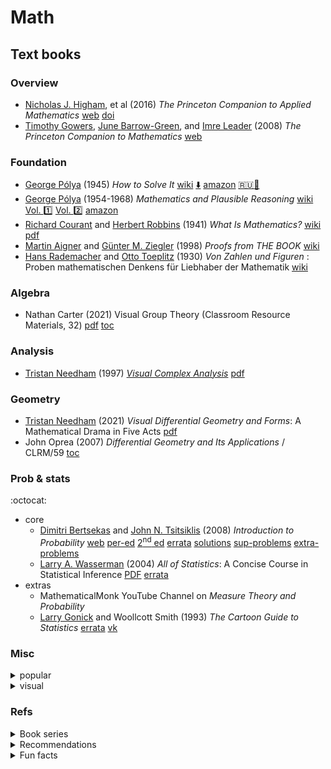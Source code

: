 # Math

## Text books

### Overview

- [Nicholas J. Higham](https://en.wikipedia.org/wiki/Nicholas_Higham), et al
  (2016) *The Princeton Companion to Applied Mathematics*
  [web](https://press.princeton.edu/books/hardcover/9780691150390/the-princeton-companion-to-applied-mathematics)
  [doi](https://doi.org/10.1515/9781400874477)
- [Timothy Gowers](https://en.wikipedia.org/wiki/Timothy_Gowers),
  [June Barrow-Green](https://en.wikipedia.org/wiki/June_Barrow-Green),
  and [Imre Leader](https://en.wikipedia.org/wiki/Imre_Leader)
  (2008) *The Princeton Companion to Mathematics*
  [web](https://press.princeton.edu/books/hardcover/9780691118802/the-princeton-companion-to-mathematics)

### Foundation

- [George Pólya](https://en.wikipedia.org/wiki/George_P%C3%B3lya)
  (1945) *How to Solve It*
  [wiki](https://en.wikipedia.org/wiki/How_to_Solve_It)
  [:arrow_down:](http://www.im.ufrj.br/~monica/funcoes/Polya.pdf)
  [amazon](https://www.amazon.de/-/en/George-Polya/dp/0140124993/ref=pd_sbs_sccl_2_1/261-5133149-6066016?pd_rd_w=ijFwb&content-id=amzn1.sym.6c0521be-6c2b-450c-bb72-af8082730381&pf_rd_p=6c0521be-6c2b-450c-bb72-af8082730381&pf_rd_r=RN8V9H71QM6XZ6J82EWD&pd_rd_wg=h5Qj0&pd_rd_r=1e1eaba8-3600-4654-a7d3-82a3c9a142fc&pd_rd_i=0140124993&psc=1)
  [:ru::green_book:](https://sheba.spb.ru/shkola/kak-reshat-1959.djvu)
- [George Pólya](https://en.wikipedia.org/wiki/George_P%C3%B3lya)
  (1954-1968) *Mathematics and Plausible Reasoning*
  [wiki](https://en.wikipedia.org/wiki/Mathematics_and_Plausible_Reasoning)
  [Vol. :one:](https://www.isinj.com/mt-usamo/Mathematics%20and%20Plausible%20Reasoning%20I%20-%20Polya%20G.pdf)
  [Vol. :two:](https://uberty.org/wp-content/uploads/2016/01/Polya_G._Mathematics_and_Plausible_Reasoning2.pdf)
  [amazon](https://www.amazon.de/-/en/George-Polya/dp/1639235663/ref=zg-te-pba_sccl_1_4/261-5133149-6066016?pd_rd_w=CKf04&content-id=amzn1.sym.2773ee31-e1d7-4b66-89a3-82d27d16ebdc&pf_rd_p=2773ee31-e1d7-4b66-89a3-82d27d16ebdc&pf_rd_r=WV916JY5F6X0QWCRADNR&pd_rd_wg=CW2DR&pd_rd_r=0380dc58-79c7-4d78-91c6-dc35d2187496&pd_rd_i=1639235663&psc=1)
- [Richard Courant](https://en.wikipedia.org/wiki/Richard_Courant)
  and [Herbert Robbins](https://en.wikipedia.org/wiki/Herbert_Robbins)
  (1941) *What Is Mathematics?*
  [wiki](https://en.wikipedia.org/wiki/What_Is_Mathematics%3F)
  [pdf](https://old.mccme.ru//free-books//pdf/kurant.pdf)
- [Martin Aigner](https://en.wikipedia.org/wiki/Martin_Aigner)
  and [Günter M. Ziegler](https://en.wikipedia.org/wiki/G%C3%BCnter_M._Ziegler)
  (1998) *Proofs from THE BOOK*
  [wiki](https://en.wikipedia.org/wiki/Proofs_from_THE_BOOK)
- [Hans Rademacher](https://en.wikipedia.org/wiki/Hans_Rademacher)
  and [Otto Toeplitz](https://en.wikipedia.org/wiki/Otto_Toeplitz)
  (1930) *Von Zahlen und Figuren* : Proben mathematischen Denkens für Liebhaber der Mathematik
  [wiki](https://ru.wikipedia.org/wiki/%D0%A7%D0%B8%D1%81%D0%BB%D0%B0_%D0%B8_%D1%84%D0%B8%D0%B3%D1%83%D1%80%D1%8B)

<!--
- The Mathematical Gazette / https://www.cambridge.org/core/journals/mathematical-gazette
- Kvant
-->

### Algebra

- Nathan Carter (2021) Visual Group Theory (Classroom Resource Materials, 32)
  [pdf](https://github.com/liwei766/visual-group-theory/blob/master/visual%20group%20theory.pdf)
  [toc](https://www.ams.org/books/clrm/032/clrm032-endmatter.pdf)
<!-- - Matej Brešar (2019) Undergraduate Algebra: A Unified Approach (Springer Undergraduate Mathematics Series) -->
<!-- - D. A. R. Wallace (1998) Groups, Rings and Fields -->

### Analysis

- [Tristan Needham](https://en.wikipedia.org/wiki/Tristan_Needham)
  (1997) [*Visual Complex Analysis*](complex_analysis/needham_vca/README.md)
  [pdf](https://umv.science.upjs.sk/hutnik/NeedhamVCA.pdf)

### Geometry

- [Tristan Needham](https://en.wikipedia.org/wiki/Tristan_Needham)
  (2021) *Visual Differential Geometry and Forms*: A Mathematical Drama in Five Acts
  [pdf](http://www.alefenu.com/libri/visualdifferentialgeometry.pdf)
- John Oprea
  (2007) *Differential Geometry and Its Applications* / CLRM/59
  [toc](https://www.ams.org/books/clrm/059/clrm059-endmatter.pdf)

### Prob & stats

:octocat:

- core
  - [Dimitri Bertsekas](https://en.wikipedia.org/wiki/Dimitri_Bertsekas)
    and [John N. Tsitsiklis](https://en.wikipedia.org/wiki/John_Tsitsiklis)
    (2008) *Introduction to Probability*
    [web](http://www.athenasc.com/probbook.html)
    [per-ed](https://www.vfu.bg/en/e-Learning/Math--Bertsekas_Tsitsiklis_Introduction_to_probability.pdf)
    [2<sup>nd</sup> ed](https://bank.engzenon.com/tmp/5e7f97b9-c014-4995-972e-4bc8c0feb99b/5f00c512-a668-4279-90fe-4777c0feb99b/introduction_to_probability_bertsekas_2nd_2008.pdf)
    [errata](http://athenasc.com/prob-errata_2ndedition.pdf)
    [solutions](http://www.athenasc.com/prob-solved_2ndedition.pdf)
    [sup-problems](http://www.athenasc.com/prob-supp.html)
    [extra-problems](https://www1.cmc.edu/pages/faculty/MONeill/Math151/Handouts/default.htm)
  - [Larry A. Wasserman](https://en.wikipedia.org/wiki/Larry_A._Wasserman)
    (2004) *All of Statistics*: A Concise Course in Statistical Inference
    [PDF](https://egrcc.github.io/docs/math/all-of-statistics.pdf)
    [errata](https://www.stat.cmu.edu/~larry/all-of-statistics/)
- extras
  - MathematicalMonk YouTube Channel on *Measure Theory and Probability*
  - [Larry Gonick](https://en.wikipedia.org/wiki/Larry_Gonick) and Woollcott Smith
    (1993) *The Cartoon Guide to Statistics*
    [errata](https://sites.temple.edu/woollcottsmith/files/2020/05/Corrections-Cartoon-Guide-to-Statistics.pdf)
    [vk](https://vk.com/wall-193687731_538?lang=en)

<!-- -  Statistics in a Nutshell: A Desktop Quick Reference by Sarah Boslaugh, Paul Andrew, Dr. Watters 
  https://vk.com/wall363612015_16200
- How to Lie with Statistics by Darrell Huff
https://vk.com/wall263712555_1875
- Statistical Inference von K Zuev 
  [arXiv](https://arxiv.org/pdf/1603.04929.pdf)
- Charles Wheelan Naked Statistics: Stripping the Dread from the Data
https://vk.com/wall-160351198_911?lang=en
- E.T. Jaynes (2003) Probability Theory: The Logic of Science
  http://www.med.mcgill.ca/epidemiology/hanley/bios601/GaussianModel/JaynesProbabilityTheory.pdf
- David Spiegelhalter () The Art of Statistics: Learning from Data
https://vk.com/wall-35828218_951
- Statistics by David Freedman, Robert Pisani, Roger Purves
- Doing Bayesian Data Analysis: A Tutorial with R and BUGS by John Kruschke
https://nyu-cdsc.github.io/learningr/assets/kruschke_bayesian_in_R.pdf
- What is a p-value anyway? 34 Stories to Help You Actually Understand Statistics by Andrew J. Vickers 
- Understanding The New Statistics: Effect Sizes, Confidence Intervals, and Meta-Analysis (Multivariate Applications Series) by Geoff Cumming
- Statistics Done Wrong: The Woefully Complete Guide by Alex Reinhart
https://www.statisticsdonewrong.com/ -->

### Misc

<details><summary>popular</summary>

- pop
  - [James Tanton](https://en.wikipedia.org/wiki/James_Tanton)
    (2001) *Solve This*: Math Activities for Students and Clubs
  - [Randall Munroe](https://en.wikipedia.org/wiki/Randall_Munroe)
    *What If? 2*: Additional Serious Scientific Answers to Absurd Hypothetical Questions
    [wiki](https://en.wikipedia.org/wiki/What_If%3F_(book))

</details>
<details><summary>visual</summary>

- visual
  - Roger B. Nelsen
    (1993-2019) *Proofs Without Words*, Vols. 1,14, and 52
  - Roger B. Nelsen
    (2015) *Cameos for Calculus*: Visualization in the First-Year Course, Vol.49
  - Claudi Alsina, Roger B. Nelsen
    (2006) *Math Made Visual*: Creating Images for Understanding Mathematics

</details>

### Refs

<details><summary>Book series</summary>

Series
- Springer Series:
  - :books: Universitext
  - :books: Springer Undergraduate Mathematics Series
- AMS Series:
  - :books: [Classroom Resource Materials](https://bookstore.ams.org/view?ProductCode=CLRM)
- :books: Taha Sochi
- :books: [McGraw Hill Professional](https://www.mhprofessional.com/templates/schaums/)

</details>
<details><summary>Recommendations</summary>

Recommendations:
- Self-study:
  [1](https://www.quantstart.com/articles/How-to-Learn-Advanced-Mathematics-Without-Heading-to-University-Part-1/)
  [4](https://www.quantstart.com/articles/how-to-learn-advanced-mathematics-without-heading-to-university-part-4/)
- [stats](https://www.bookscrolling.com/best-statistics-books-time/)

</details>

<details><summary>Fun facts</summary>

Fun facts:
- [freshman's dream](https://en.wikipedia.org/wiki/Freshman%27s_dream)
- [sophomore's dream](https://en.wikipedia.org/wiki/Sophomore%27s_dream)

</details>
